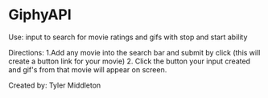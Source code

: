 # GiphyAPI
Use: input to search for movie ratings and gifs with stop and start ability 

Directions: 
1.Add any movie into the search bar and submit by click (this will create a button link for your movie)
2. Click the button your input created and gif's from that movie will appear on screen.

Created by: Tyler Middleton
